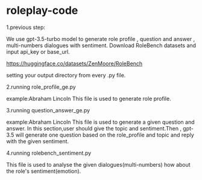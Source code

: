 # roleplay-code

1.previous step:

We use gpt-3.5-turbo model to generate role profile , question and answer , multi-numbers dialogues with sentiment. 
Download RoleBench datasets and input api_key or base_url.

https://huggingface.co/datasets/ZenMoore/RoleBench

setting your output directory from every .py file.

2.running role_profile_ge.py

example:Abraham Lincoln
This file is used to generate role profile.

3.running question_answer_ge.py

example:Abraham Lincoln
This file is used to generate a given question and answer.
In this section,user should give the topic and sentiment.Then , gpt-3.5 will generate one question based on the role_profile and topic and reply with the given sentiment.

4.running rolebench_sentiment.py

This file is used to analyse the given dialogues(multi-numbers) how about the role's sentiment(emotion).

